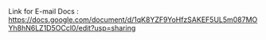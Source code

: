 Link for E-mail Docs :
https://docs.google.com/document/d/1qK8YZF9YoHfzSAKEF5UL5m087MOYh8hN6LZ1D5OCcl0/edit?usp=sharing

